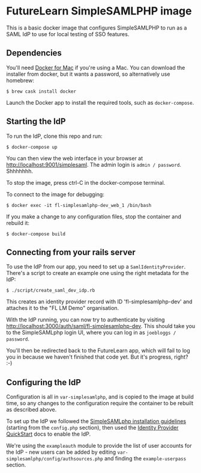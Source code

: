 # FutureLearn SimpleSAMLPHP image 

This is a basic docker image that configures SimpleSAMLPHP to run as a
SAML IdP to use for local testing of SSO features.

## Dependencies

You'll need [Docker for Mac](https://docs.docker.com/docker-for-mac/) if
you're using a Mac. You can download the installer from docker, but it
wants a password, so alternatively use homebrew:

    $ brew cask install docker

Launch the Docker app to install the required tools, such as `docker-compose`.

## Starting the IdP

To run the IdP, clone this repo and run:

    $ docker-compose up

You can then view the web interface in your browser at
<http://localhost:9001/simplesaml>. The admin login is `admin / password`.
Shhhhhhh.

To stop the image, press ctrl-C in the docker-compose terminal.

To connect to the image for debugging:

    $ docker exec -it fl-simplesamlphp-dev_web_1 /bin/bash

If you make a change to any configuration files, stop the container and
rebuild it:

    $ docker-compose build

## Connecting from your rails server

To use the IdP from our app, you need to set up a
`SamlIdentityProvider`. There's a script to create an example one using
the right metadata for the IdP:

    $ ./script/create_saml_dev_idp.rb

This creates an identity provider record with ID 'fl-simplesamlphp-dev'
and attaches it to the "FL LM Demo" organisation.

With the IdP running, you can now try to authenticate by visiting
<http://localhost:3000/auth/saml/fl-simplesamlphp-dev>. This should take
you to the SimpleSAMLphp login UI, where you can log in as `joebloggs / password`.

You'll then be redirected back to the FutureLearn app, which will fail
to log you in because we haven't finished that code yet. But it's
progress, right? :-)

## Configuring the IdP

Configuration is all in `var-simplesamlphp`, and is copied to the image
at build time, so any changes to the configuration require the container
to be rebuilt as described above.

To set up the IdP we followed the [SimpleSAMLphp installation
guidelines](https://simplesamlphp.org/docs/stable/simplesamlphp-install#section_8)
(starting from the `config.php` section), then used the [Identity
Provider
QuickStart](https://simplesamlphp.org/docs/stable/simplesamlphp-idp)
docs to enable the IdP.

We're using the `exampleauth` module to provide the list of user
accounts for the IdP - new users can be added by editing
`var-simplesamlphp/config/authsources.php` and finding the
`example-userpass` section.
